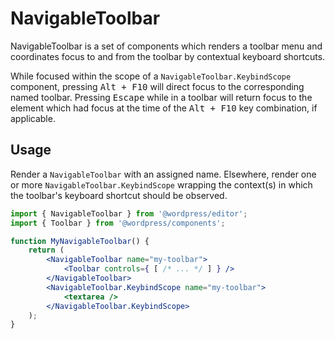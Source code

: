 NavigableToolbar
================

NavigableToolbar is a set of components which renders a toolbar menu and coordinates focus to and from the toolbar by contextual keyboard shortcuts.

While focused within the scope of a `NavigableToolbar.KeybindScope` component, pressing <kbd>Alt + F10</kbd> will direct focus to the corresponding named toolbar. Pressing <kbd>Escape</kbd> while in a toolbar will return focus to the element which had focus at the time of the <kbd>Alt + F10</kbd> key combination, if applicable.

## Usage

Render a `NavigableToolbar` with an assigned name. Elsewhere, render one or more `NavigableToolbar.KeybindScope` wrapping the context(s) in which the toolbar's keyboard shortcut should be observed.

```jsx
import { NavigableToolbar } from '@wordpress/editor';
import { Toolbar } from '@wordpress/components';

function MyNavigableToolbar() {
	return (
		<NavigableToolbar name="my-toolbar">
			<Toolbar controls={ [ /* ... */ ] } />
		</NavigableToolbar>
		<NavigableToolbar.KeybindScope name="my-toolbar">
			<textarea />
		</NavigableToolbar.KeybindScope>
	);
}
```
